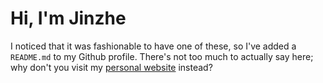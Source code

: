 # Hi, I'm Jinzhe

I noticed that it was fashionable to have one of these, so I've added a
`README.md` to my Github profile. There's not too much to actually say
here; why don't you visit my [personal
website](https://jinzhec2.github.io/) instead?
